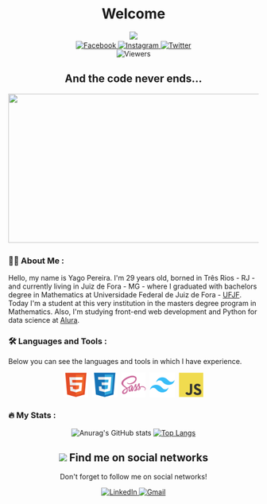 <div id="header" align="center">
  <h1 align="center">Welcome</h1>
  <img src="https://media.giphy.com/media/M9gbBd9nbDrOTu1Mqx/giphy.gif" width="100"/>
  <div id="badges">
    <a href="https://facebook.com/yapeansa" target="_blank">
      <img src="https://img.shields.io/badge/Facebook-%231877F2.svg?style=for-the-badge&logo=Facebook&logoColor=white" alt="Facebook">
    </a>
    <a href="https://instagram.com/yapeansa" target="_blank">
      <img src="https://img.shields.io/badge/Instagram-%23E4405F.svg?style=for-the-badge&logo=Instagram&logoColor=white" alt="Instagram">
    </a>
    <a href="http://twitter.com/yapeansa" target="_blank">
      <img src="https://img.shields.io/badge/Twitter-%231DA1F2.svg?style=for-the-badge&logo=Twitter&logoColor=white" alt="Twitter">
    </a>
  </div>
  <img src="https://komarev.com/ghpvc/?username=yapeansa&style=flat-square&color=blue" alt="Viewers"/>
</div>

<h2 align="center">And the code never ends...</h2>

<div align="center">
  <img src="https://media.giphy.com/media/dWesBcTLavkZuG35MI/giphy.gif" width="600" height="300"/>
</div>

### :man_technologist: About Me :

Hello, my name is Yago Pereira. I'm 29 years old, borned in Três Rios - RJ - and currently living in Juiz de Fora - MG - where I graduated with bachelors degree in Mathematics at Universidade Federal de Juiz de Fora - [UFJF](http://ufjf.br). Today I'm a student at this very institution in the masters degree program in Mathematics. Also, I'm studying front-end web development and Python for data science at [Alura](https://alura.com.br).

### :hammer_and_wrench: Languages and Tools :

Below you can see the languages and tools in which I have experience.

<div align="center">
  <img src="https://github.com/devicons/devicon/blob/master/icons/html5/html5-original.svg" title="HTML5" alt="HTML" width="50" height="50"/>&nbsp;
  <img src="https://github.com/devicons/devicon/blob/master/icons/css3/css3-original.svg"  title="CSS3" alt="CSS" width="50" height="50"/>&nbsp;
  <img src="https://github.com/devicons/devicon/blob/master/icons/sass/sass-original.svg" title="SASS" alt="SASS" width="50" height="50"/>&nbsp;
  <img src="https://github.com/devicons/devicon/blob/master/icons/tailwindcss/tailwindcss-plain.svg" title="Tailwind" width="50" height="50"/>&nbsp;
  <img src="https://github.com/devicons/devicon/blob/master/icons/javascript/javascript-original.svg" title="JavaScript" alt="JavaScript" width="50" height="50"/>
</div>

### :fire: My Stats :

<div align="center">
  
  ![Anurag's GitHub stats](https://github-readme-stats.vercel.app/api?username=yapeansa&show_icons=true&theme=radical)
  [![Top Langs](https://github-readme-stats.vercel.app/api/top-langs/?username=yapeansa&layout=compact&theme=vision-friendly-dark)](https://github.com/anuraghazra/github-readme-stats)
  
</div>

<h2 align="center"><img src="https://media.giphy.com/media/hvRJCLFzcasrR4ia7z/giphy.gif" width="30px"/> Find me on social networks</h2>

<div align="center">
  <p>Don't forget to follow me on social networks!</p>
  <a href="https://www.linkedin.com/in/yago-pereira-dos-anjos-santos-85976750/" target="_blank">
      <img src="https://img.shields.io/badge/linkedin-%230077B5.svg?style=for-the-badge&logo=linkedin&logoColor=white" alt="LinkedIn">
  </a>
  <a href="mailto:yago.pereira@estudante.ufjf.br" target="_blank">
      <img src="https://img.shields.io/badge/Gmail-D14836?style=for-the-badge&logo=gmail&logoColor=white" alt="Gmail">
  </a>
</div>



